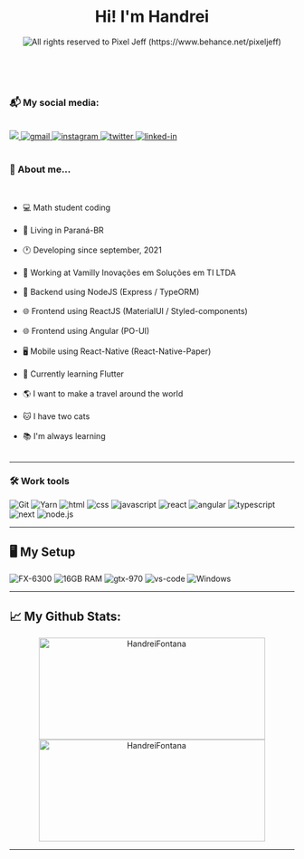 <!--*************** Title ***************-->
<h1 align="center">
  Hi! I'm Handrei
</h1>

<!--*************** Front cover ***************-->
<div align="center">
  <img alt="All rights reserved to Pixel Jeff (https://www.behance.net/pixeljeff)" src="https://mir-s3-cdn-cf.behance.net/project_modules/1400_opt_1/9afe0493484903.5e66500f8dea4.gif" />
</div>

<br/>

<p>
  <br />
  <br />
</p>

<!--*************** Contact ***************-->
<div>
  <h3>
    📬 My social media:
  </h3>
  <br />
  <a href="#">
    <img 
      src="https://img.shields.io/badge/GitHub-100000?style=for-the-badge&logo=github&logoColor=white">
  </a>
  <a href="mailto:handreifontana@gmail.com">
    <img 
      src="https://img.shields.io/badge/Gmail-D14836?style=for-the-badge&amp;logo=Gmail&amp;logoColor=white" alt="gmail">
  </a>
  <a href="https://www.instagram.com/handrei.fontana/">
    <img 
      src="https://img.shields.io/badge/Instagram-E4405F?style=for-the-badge&amp;logo=instagram&amp;logoColor=white" 
      alt="instagram">
  </a>
  <a href="https://twitter.com/fontanahandrei">
    <img 
      src="https://img.shields.io/badge/Twitter-1DA1F2?style=for-the-badge&logo=twitter&logoColor=white" 
      alt="twitter">
  </a>
  <a href="https://www.linkedin.com/in/handreifontana/">
    <img 
      src="https://img.shields.io/badge/Linkedin-0077B5?style=for-the-badge&amp;logo=LinkedIn&amp;logoColor=white" 
      alt="linked-in">
  </a>
</div>

<br />
  
 <!--*************** About ***************-->
<h3>🚀 About me...</h3>
<br />
<div>
  <ul>
    <li>💻 Math student coding</li><br/>
    <li>📌 Living in Paraná-BR</li><br/>
    <li>🕐 Developing since september, 2021</li><br/>
    <li>🔭 Working at Vamilly Inovações em Soluções em TI LTDA</li><br/>
    <li>🌱 Backend using NodeJS (Express / TypeORM)</li><br/>
    <li>🌐 Frontend using ReactJS (MaterialUI / Styled-components)</li><br/>
    <li>🌐 Frontend using Angular (PO-UI)</li><br/>
    <li>🖥️ Mobile using React-Native (React-Native-Paper)</li><br/>
    <li>📖 Currently learning Flutter</li><br/>
    <li>🌎 I want to make a travel around the world</li><br/>
    <li>🐱 I have two cats</li><br/>
    <li>📚 I'm always learning</li><br/>
  </ul>
</div>

---

<!--*************** Tools ***************-->
<h3>🛠️ Work tools</h3>
<div>
  <img 
    src="https://img.shields.io/badge/Git-F05032.svg?style=for-the-badge&logo=git&logoColor=white"
    alt="Git" />
  <img 
    src="https://img.shields.io/badge/Yarn-2C8EBB.svg?style=for-the-badge&logo=yarn&logoColor=white" 
    alt="Yarn" />
  <img 
    src="https://img.shields.io/badge/HTML5-E34F26?style=for-the-badge&amp;logo=html5&amp;logoColor=white" 
    alt="html">
  <img 
    src="https://img.shields.io/badge/CSS3-1572B6?style=for-the-badge&amp;logo=css3&amp;logoColor=white" 
    alt="css">
  <img 
    src="https://img.shields.io/badge/JavaScript-323330?style=for-the-badge&amp;logo=javascript&amp;logoColor=F7DF1E" 
    alt="javascript">
  <img 
    src="https://img.shields.io/badge/React-0D0627?style=for-the-badge&amp;logo=react&amp;logoColor=61DAFB" 
    alt="react">
  <img
    src="https://img.shields.io/badge/Angular-DD0031?style=for-the-badge&logo=angular&logoColor=white"
    alt="angular">
  <img 
    src="https://img.shields.io/badge/TypeScript-3178C6?style=for-the-badge&amp;logo=typescript&amp;logoColor=white" 
    alt="typescript">
  <img 
    src="https://img.shields.io/badge/Next-000000?style=for-the-badge&amp;logo=nextdotjs&amp;logoColor=FFFFFF" 
    alt="next">
  <img
    src="https://img.shields.io/badge/Node.js-43853D?style=for-the-badge&logo=node.js&logoColor=white"
    alt="node.js">
</div>

---

<h2>🖥️ My Setup</h2>
<div>
  <img 
    src="https://img.shields.io/badge/R5-3600-0071C5?style=for-the-badge&amp;logo=amd&amp;logoColor=white" 
    alt="FX-6300">
  <img 
    src="https://img.shields.io/badge/16GB-RAM-0071C5?style=for-the-badge&amp;logo=memoria-ram&amp;logoColor=white" 
    alt="16GB RAM">
  <img 
    src="https://img.shields.io/badge/NVIDIA-GTX_970-76B900?style=for-the-badge&amp;logo=nvidia&amp;logoColor=white" 
    alt="gtx-970">
  <img 
    src="https://img.shields.io/badge/VS_Code-007ACC?style=for-the-badge&amp;logo=Visual-Studio-Code&amp;logoColor=white" 
    alt="vs-code">
  <img 
    src="https://img.shields.io/badge/Windows-0078D6?style=for-the-badge&logo=windows&logoColor=white" 
    alt="Windows">
</div>

---

<!--*************** Stats ***************-->
<h2>📈 <strong>My Github Stats:</strong></h2>
<div align="center">
  <img 
    width="400" 
    height="180em" 
    src="https://github-readme-stats.vercel.app/api?username=HandreiFontana&theme=dark&show_icons=true" 
    alt="HandreiFontana"/>
  <img 
    width="400" 
    height="180em" 
    src="https://github-readme-stats.vercel.app/api/top-langs/?username=HandreiFontana&theme=dark&layout=compact" 
    alt="HandreiFontana" />
</div>

---
